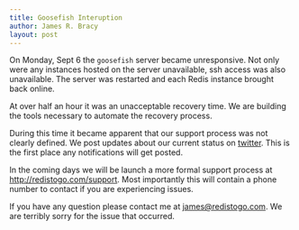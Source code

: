 ```yaml
---
title: Goosefish Interuption
author: James R. Bracy
layout: post
---
```


On Monday, Sept 6 the `goosefish` server became unresponsive. Not only were
any instances hosted on the server unavailable, ssh access was also unavailable.
The server was restarted and each Redis instance brought back online.

At over half an hour it was an unacceptable recovery time. We are building the
tools necessary to automate the recovery process.

During this time it became apparent that our support process was not clearly
defined. We post updates about our current status on
[twitter](http://twitter.com/redistogo). This is the first place any
notifications will get posted.

In the coming days we will be launch a more formal support process at
http://redistogo.com/support. Most importantly this will contain a phone
number to contact if you are experiencing issues.

If you have any question please contact me at james@redistogo.com. We
are terribly sorry for the issue that occurred.
